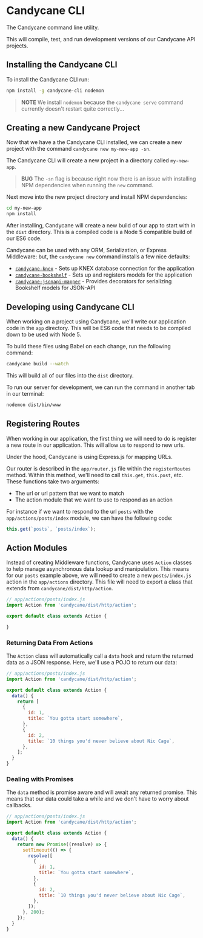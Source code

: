 # Candycane CLI

The Candycane command line utility.

This will compile, test, and run development versions of our Candycane API projects.

## Installing the Candycane CLI

To install the Candycane CLI run:

```bash
npm install -g candycane-cli nodemon
```

> **NOTE** We install `nodemon` because the `candycane serve` command currently doesn't restart quite correctly...

## Creating a new Candycane Project

Now that we have a the Candycane CLI installed, we can create a new project with the command `candycane new my-new-app -sn`.

The Candycane CLI will create a new project in a directory called `my-new-app`.

> **BUG** The `-sn` flag is because right now there is an issue with installing NPM dependencies when running the `new` command.

Next move into the new project directory and install NPM dependencies:

```bash
cd my-new-app
npm install
```

After installing, Candycane will create a new build of our app to start with in the `dist` directory.
This is a compiled code is a Node 5 compatible build of our ES6 code.

Candycane can be used with any ORM, Serialization, or Express Middleware: but, the `candycane new` command installs a few nice defaults:

* [`candycane-knex`](https://github.com/candycanejs/candycane-knex) - Sets up KNEX database connection for the application
* [`candycane-bookshelf`](https://github.com/candycanejs/candycane-bookshelf) - Sets up and registers models for the application
* [`candycane-jsonapi-mapper`](https://github.com/candycanejs/candycane-jsonapi-mapper) - Provides decorators for serializing Bookshelf models for JSON-API

## Developing using Candycane CLI

When working on a project using Candycane, we'll write our application code in the `app` directory.
This will be ES6 code that needs to be compiled down to be used with Node 5.

To build these files using Babel on each change, run the following command:

```bash
candycane build --watch
```

This will build all of our files into the `dist` directory.

To run our server for development, we can run the command in another tab in our terminal:

```bash
nodemon dist/bin/www
```

## Registering Routes

When working in our application, the first thing we will need to do is register a new route in our application.
This will allow us to respond to new urls.

Under the hood, Candycane is using Express.js for mapping URLs.

Our router is described in the `app/router.js` file within the `registerRoutes` method.
Within this method, we'll need to call `this.get`, `this.post`, etc.
These functions take two arguments:

* The url or url pattern that we want to match
* The action module that we want to use to respond as an action

For instance if we want to respond to the url `posts` with the `app/actions/posts/index` module, we can have the following code:

```js
this.get(`posts`, `posts/index`);
```

## Action Modules

Instead of creating Middleware functions, Candycane uses `Action` classes to help manage asynchronous data lookup and manipulation.
This means for our `posts` example above, we will need to create a new `posts/index.js` action in the `app/actions` directory.
This file will need to export a class that extends from `candycane/dist/http/action`.

```js
// app/actions/posts/index.js
import Action from 'candycane/dist/http/action';

export default class extends Action {

}
```

### Returning Data From Actions

The `Action` class will automatically call a `data` hook and return the returned data as a JSON response.
Here, we'll use a POJO to return our data:

```js
// app/actions/posts/index.js
import Action from 'candycane/dist/http/action';

export default class extends Action {
  data() {
    return [
      {
        id: 1,
        title: `You gotta start somewhere`,
      },
      {
        id: 2,
        title: `10 things you'd never believe about Nic Cage`,
      },
    ];
  }
}
```

### Dealing with Promises

The `data` method is promise aware and will await any returned promise.
This means that our data could take a while and we don't have to worry about callbacks.

```js
// app/actions/posts/index.js
import Action from 'candycane/dist/http/action';

export default class extends Action {
  data() {
    return new Promise((resolve) => {
      setTimeout(() => {
        resolve([
          {
            id: 1,
            title: `You gotta start somewhere`,
          },
          {
            id: 2,
            title: `10 things you'd never believe about Nic Cage`,
          },
        ]);
      }, 200);
    });
  }
}
```

